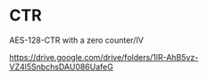# CTR

AES-128-CTR with a zero counter/IV

https://drive.google.com/drive/folders/1lR-AhB5vz-VZ4l5SnbchsDAU086UafeG
